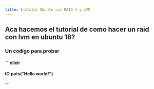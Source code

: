 ```yaml
---
title: Instalar Ubuntu con RAID 1 y LVM
---
```


## Aca hacemos el tutorial de como hacer un raid con lvm en ubuntu 18?
### Un **codigo** para probar
#### ```elixir
#### IO.puts("Hello world!")
#### ```
